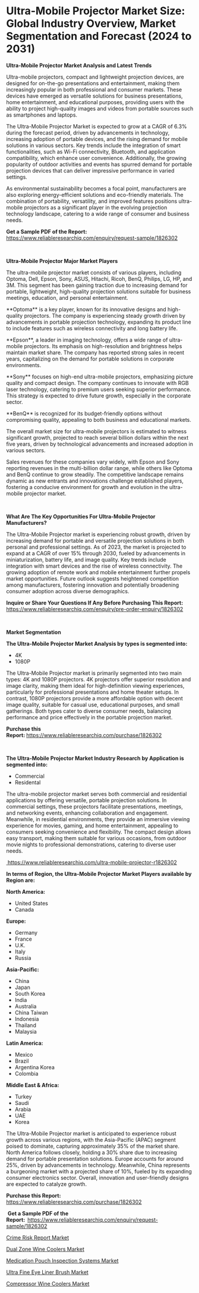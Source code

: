 <p><h1>Ultra-Mobile Projector Market Size: Global Industry Overview, Market Segmentation and Forecast (2024 to 2031)</h1></p><p><strong>Ultra-Mobile Projector Market Analysis and Latest Trends</strong></p>
<p><p>Ultra-mobile projectors, compact and lightweight projection devices, are designed for on-the-go presentations and entertainment, making them increasingly popular in both professional and consumer markets. These devices have emerged as versatile solutions for business presentations, home entertainment, and educational purposes, providing users with the ability to project high-quality images and videos from portable sources such as smartphones and laptops.</p><p>The Ultra-Mobile Projector Market is expected to grow at a CAGR of 6.3% during the forecast period, driven by advancements in technology, increasing adoption of portable devices, and the rising demand for mobile solutions in various sectors. Key trends include the integration of smart functionalities, such as Wi-Fi connectivity, Bluetooth, and application compatibility, which enhance user convenience. Additionally, the growing popularity of outdoor activities and events has spurred demand for portable projection devices that can deliver impressive performance in varied settings.</p><p>As environmental sustainability becomes a focal point, manufacturers are also exploring energy-efficient solutions and eco-friendly materials. The combination of portability, versatility, and improved features positions ultra-mobile projectors as a significant player in the evolving projection technology landscape, catering to a wide range of consumer and business needs.</p></p>
<p><strong>Get a Sample PDF of the Report:&nbsp;</strong> <a href="https://www.reliableresearchiq.com/enquiry/request-sample/1826302?utm_campaign=100&utm_medium=2&utm_source=Github&utm_content=ia&utm_term=19112024&utm_id=ultra-mobile-projector">https://www.reliableresearchiq.com/enquiry/request-sample/1826302</a></p>
<p>&nbsp;</p>
<p><strong>Ultra-Mobile Projector Major Market Players</strong></p>
<p><p>The ultra-mobile projector market consists of various players, including Optoma, Dell, Epson, Sony, ASUS, Hitachi, Ricoh, BenQ, Philips, LG, HP, and 3M. This segment has been gaining traction due to increasing demand for portable, lightweight, high-quality projection solutions suitable for business meetings, education, and personal entertainment.</p><p>**Optoma** is a key player, known for its innovative designs and high-quality projectors. The company is experiencing steady growth driven by advancements in portable projection technology, expanding its product line to include features such as wireless connectivity and long battery life. </p><p>**Epson**, a leader in imaging technology, offers a wide range of ultra-mobile projectors. Its emphasis on high-resolution and brightness helps maintain market share. The company has reported strong sales in recent years, capitalizing on the demand for portable solutions in corporate environments. </p><p>**Sony** focuses on high-end ultra-mobile projectors, emphasizing picture quality and compact design. The company continues to innovate with RGB laser technology, catering to premium users seeking superior performance. This strategy is expected to drive future growth, especially in the corporate sector.</p><p>**BenQ** is recognized for its budget-friendly options without compromising quality, appealing to both business and educational markets. </p><p>The overall market size for ultra-mobile projectors is estimated to witness significant growth, projected to reach several billion dollars within the next five years, driven by technological advancements and increased adoption in various sectors.</p><p>Sales revenues for these companies vary widely, with Epson and Sony reporting revenues in the multi-billion dollar range, while others like Optoma and BenQ continue to grow steadily. The competitive landscape remains dynamic as new entrants and innovations challenge established players, fostering a conducive environment for growth and evolution in the ultra-mobile projector market.</p></p>
<p>&nbsp;</p>
<p><strong>What Are The Key Opportunities For Ultra-Mobile Projector Manufacturers?</strong></p>
<p><p>The Ultra-Mobile Projector market is experiencing robust growth, driven by increasing demand for portable and versatile projection solutions in both personal and professional settings. As of 2023, the market is projected to expand at a CAGR of over 15% through 2030, fueled by advancements in miniaturization, battery life, and image quality. Key trends include integration with smart devices and the rise of wireless connectivity. The growing adoption of remote work and mobile entertainment further propels market opportunities. Future outlook suggests heightened competition among manufacturers, fostering innovation and potentially broadening consumer adoption across diverse demographics.</p></p>
<p><strong>Inquire or Share Your Questions If Any Before Purchasing This Report:</strong> <a href="https://www.reliableresearchiq.com/enquiry/pre-order-enquiry/1826302?utm_campaign=100&utm_medium=2&utm_source=Github&utm_content=ia&utm_term=19112024&utm_id=ultra-mobile-projector">https://www.reliableresearchiq.com/enquiry/pre-order-enquiry/1826302</a></p>
<p>&nbsp;</p>
<p><strong>Market Segmentation</strong></p>
<p><strong>The Ultra-Mobile Projector Market Analysis by types is segmented into:</strong></p>
<p><ul><li>4K</li><li>1080P</li></ul></p>
<p><p>The Ultra-Mobile Projector market is primarily segmented into two main types: 4K and 1080P projectors. 4K projectors offer superior resolution and image clarity, making them ideal for high-definition viewing experiences, particularly for professional presentations and home theater setups. In contrast, 1080P projectors provide a more affordable option with decent image quality, suitable for casual use, educational purposes, and small gatherings. Both types cater to diverse consumer needs, balancing performance and price effectively in the portable projection market.</p></p>
<p><strong>Purchase this Report:&nbsp;</strong><a href="https://www.reliableresearchiq.com/purchase/1826302?utm_campaign=100&utm_medium=2&utm_source=Github&utm_content=ia&utm_term=19112024&utm_id=ultra-mobile-projector">https://www.reliableresearchiq.com/purchase/1826302</a></p>
<p>&nbsp;</p>
<p><strong>The Ultra-Mobile Projector Market Industry Research by Application is segmented into:</strong></p>
<p><ul><li>Commercial</li><li>Residental</li></ul></p>
<p><p>The ultra-mobile projector market serves both commercial and residential applications by offering versatile, portable projection solutions. In commercial settings, these projectors facilitate presentations, meetings, and networking events, enhancing collaboration and engagement. Meanwhile, in residential environments, they provide an immersive viewing experience for movies, gaming, and home entertainment, appealing to consumers seeking convenience and flexibility. The compact design allows easy transport, making them suitable for various occasions, from outdoor movie nights to professional demonstrations, catering to diverse user needs.</p></p>
<p><a href="https://www.reliableresearchiq.com/ultra-mobile-projector-r1826302?utm_campaign=100&utm_medium=2&utm_source=Github&utm_content=ia&utm_term=19112024&utm_id=ultra-mobile-projector">&nbsp;https://www.reliableresearchiq.com/ultra-mobile-projector-r1826302</a></p>
<p><strong>In terms of Region, the Ultra-Mobile Projector Market Players available by Region are:</strong></p>
<p>
    <p> <strong> North America: </strong>
        <ul>
            <li>United States</li>
            <li>Canada</li>
        </ul>
        </p> 
    <p> <strong> Europe: </strong>
        <ul>
            <li>Germany</li>
            <li>France</li>
            <li>U.K.</li>
            <li>Italy</li>
            <li>Russia</li>
        </ul>
        </p> 
    <p> <strong> Asia-Pacific: </strong>
        <ul>
            <li>China</li>
            <li>Japan</li>
            <li>South Korea</li>
            <li>India</li>
            <li>Australia</li>
            <li>China Taiwan</li>
            <li>Indonesia</li>
            <li>Thailand</li>
            <li>Malaysia</li>
        </ul>
        </p> 
    <p> <strong> Latin America: </strong>
        <ul>
            <li>Mexico</li>
            <li>Brazil</li>
            <li>Argentina Korea</li>
            <li>Colombia</li>
        </ul>
        </p> 
    <p> <strong> Middle East & Africa: </strong>
        <ul>
            <li>Turkey</li>
            <li>Saudi</li>
            <li>Arabia</li>
            <li>UAE</li>
            <li>Korea</li>
        </ul>
    </p>
    </p>
<p><p>The Ultra-Mobile Projector market is anticipated to experience robust growth across various regions, with the Asia-Pacific (APAC) segment poised to dominate, capturing approximately 35% of the market share. North America follows closely, holding a 30% share due to increasing demand for portable presentation solutions. Europe accounts for around 25%, driven by advancements in technology. Meanwhile, China represents a burgeoning market with a projected share of 10%, fueled by its expanding consumer electronics sector. Overall, innovation and user-friendly designs are expected to catalyze growth.</p></p>
<p><strong>Purchase this Report: </strong><a href="https://www.reliableresearchiq.com/purchase/1826302?utm_campaign=100&utm_medium=2&utm_source=Github&utm_content=ia&utm_term=19112024&utm_id=ultra-mobile-projector">https://www.reliableresearchiq.com/purchase/1826302</a></p>
<p>&nbsp;<strong>Get a Sample PDF of the Report:&nbsp;&nbsp;</strong><a href="https://www.reliableresearchiq.com/enquiry/request-sample/1826302?utm_campaign=100&utm_medium=2&utm_source=Github&utm_content=ia&utm_term=19112024&utm_id=ultra-mobile-projector">https://www.reliableresearchiq.com/enquiry/request-sample/1826302</a></p>
<p><strong></strong></p>
<p><p><a href="https://issuu.com/reportprime-2/docs/crime-risk-report-market-size-2030._d80ec4716485df?utm_campaign=100&utm_medium=2&utm_source=Github&utm_content=ia&utm_term=19112024&utm_id=ultra-mobile-projector">Crime Risk Report Market</a></p><p><a href="https://www.linkedin.com/pulse/global-dual-zone-wine-coolers-market-comprehensive-analysis-kpsfe?utm_campaign=100&utm_medium=2&utm_source=Github&utm_content=ia&utm_term=19112024&utm_id=ultra-mobile-projector">Dual Zone Wine Coolers Market</a></p><p><a href="https://issuu.com/reportprime-2/docs/medication-pouch-inspection-systems_099c41332c7416?utm_campaign=100&utm_medium=2&utm_source=Github&utm_content=ia&utm_term=19112024&utm_id=ultra-mobile-projector">Medication Pouch Inspection Systems Market</a></p><p><a href="https://www.linkedin.com/pulse/market-dynamics-future-trends-global-ultra-fine-eye-liner-tvpxe?utm_campaign=100&utm_medium=2&utm_source=Github&utm_content=ia&utm_term=19112024&utm_id=ultra-mobile-projector">Ultra Fine Eye Liner Brush Market</a></p><p><a href="https://www.linkedin.com/pulse/compressor-wine-coolers-market-revolution-2024-2031-trends-egfke?utm_campaign=100&utm_medium=2&utm_source=Github&utm_content=ia&utm_term=19112024&utm_id=ultra-mobile-projector">Compressor Wine Coolers Market</a></p></p>